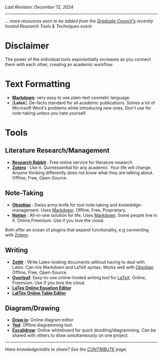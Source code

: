 _Last Revision: December 12, 2024_

---

_... more resources soon to be added from the [Graduate Council's](../RPI/Graduate%20Council/GC%20Overview.md) recently hosted Research Tools & Techniques event._

# Disclaimer 
The power of the individual tools exponentially increases as you connect them with each other, creating an academic workflow.

# Text Formatting
- [**Markdown**](https://www.markdownguide.org/basic-syntax/):  very easy to use plain-text cosmetic language.
- [**Latex**]: De-facto standard for all academic publications. Solves a lot of Microsoft Word's problems while introducing new ones. Don't use for note-taking unless you hate yourself.


# Tools
## Literature Research/Management
- [**Research Rabbit**](https://researchrabbitapp.com) : Free online service for literature research.
- [**Zotero**](https://www.zotero.org/) : Use it. Quintessential for any academic. Your life will change. Anyone thinking differently does not know what they are talking about. Offline, Free, Open-Source.


## Note-Taking
- [**Obsidian**](https://obsidian.md/) : Swiss army-knife for tool note-taking and knowledge-management. Uses [Markdown](Research%20Tools%20&%20Techniques.md#Text%20Formatting). Offline, Free, Proprietary.
- [**Notion**](https://www.notion.com/) : All-in-one solution for life. Uses  [Markdown](Research%20Tools%20&%20Techniques.md#Text%20Formatting). Some people live in it. Online,Freemium. Use if you love the cloud.

Both offer an ocean of plugins that expand functionality, e.g connecting with [Zotero](Research%20Tools%20&%20Techniques.md#Literature%20Research/Management).


## Writing
- [**Zettlr**](https://www.zettlr.com/) : Write Latex-looking documents without having to deal with Latex. Can mix Markdown and LaTeX syntax. Works well with [Obsidian](Research%20Tools%20&%20Techniques.md#Note-Taking). Offline, Free, Open-Source.
- [**Overleaf**](https://www.overleaf.com/): Easy-to-use online-hosted writing tool for [LaTeX](Research%20Tools%20&%20Techniques.md#Writing%#Typesetting). Online, Freemium. Use if you love the cloud.
-  [**LaTex Online Equation Editor**](https://latexeditor.lagrida.com/)
- [**LatTex Online Table Editor**](https://www.latex-tables.com/)


## Diagram/Drawing
- [**Draw.io**](https://app.diagrams.net/): Online diagram editor
- [**Yed**](https://www.yworks.com/products/yed): Offline diagramming tool.
- [**Excalidraw**](https://excalidraw.com/): Online whiteboard for quick doodling/diagramming. Can be shared with others to draw simultaneously on one project.


---
_Have knowledge/edits to share? See the [CONTRIBUTE](../CONTRIBUTE.md) page._